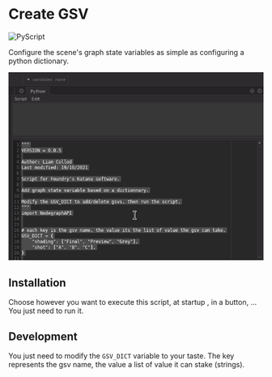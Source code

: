 # Create GSV

![PyScript](https://img.shields.io/badge/type-PyScript-blueviolet)

Configure the scene's graph state variables as simple as configuring a python dictionary.

![demo](./demo.gif)



## Installation

Choose however you want to execute this script, at startup , in a button, ...
You just need to run it.

## Development

You just need to modify the `GSV_DICT` variable to your taste. 
The key represents the gsv name, the value a list of value it can stake (strings).

